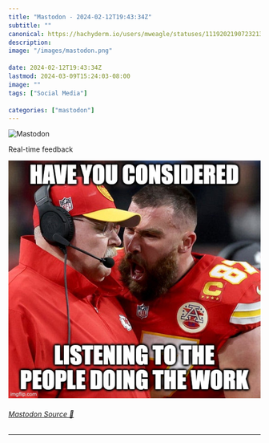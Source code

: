 ```yaml
---
title: "Mastodon - 2024-02-12T19:43:34Z"
subtitle: ""
canonical: https://hachyderm.io/users/mweagle/statuses/111920219072321323
description:
image: "/images/mastodon.png"

date: 2024-02-12T19:43:34Z
lastmod: 2024-03-09T15:24:03-08:00
image: ""
tags: ["Social Media"]

categories: ["mastodon"]
---
```

![Mastodon](/images/mastodon.png)

<p>Real-time feedback</p>

![A photo of Travis Kelce shouting at his coach Andy Reid with a caption that says “Have you considered listening to the people doing the work”](4ea3d2f750633c73.png)

###### [Mastodon Source 🐘](https://hachyderm.io/@mweagle/111920219072321323)

___
